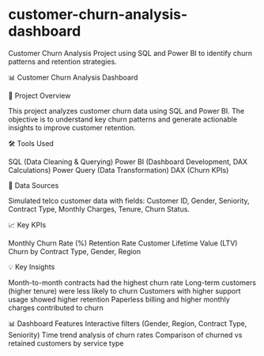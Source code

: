 # customer-churn-analysis-dashboard
Customer Churn Analysis Project using SQL and Power BI to identify churn patterns and retention strategies.


📊 Customer Churn Analysis Dashboard

📌 Project Overview

This project analyzes customer churn data using SQL and Power BI. The objective is to understand key churn patterns and generate actionable insights to improve customer retention.

🛠 Tools Used

SQL (Data Cleaning & Querying)
Power BI (Dashboard Development, DAX Calculations)
Power Query (Data Transformation)
DAX (Churn KPIs)

📁 Data Sources

Simulated telco customer data with fields: Customer ID, Gender, Seniority, Contract Type, Monthly Charges, Tenure, Churn Status.

📈 Key KPIs

Monthly Churn Rate (%)
Retention Rate
Customer Lifetime Value (LTV)
Churn by Contract Type, Gender, Region

💡 Key Insights

Month-to-month contracts had the highest churn rate
Long-term customers (higher tenure) were less likely to churn
Customers with higher support usage showed higher retention
Paperless billing and higher monthly charges contributed to churn

📊 Dashboard Features
Interactive filters (Gender, Region, Contract Type, Seniority)
Time trend analysis of churn rates
Comparison of churned vs retained customers by service type



